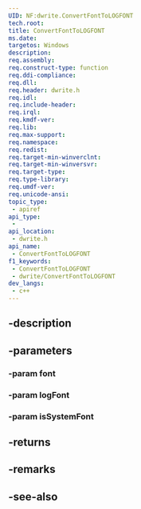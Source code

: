 ```yaml
---
UID: NF:dwrite.ConvertFontToLOGFONT
tech.root: 
title: ConvertFontToLOGFONT
ms.date: 
targetos: Windows
description: 
req.assembly: 
req.construct-type: function
req.ddi-compliance: 
req.dll: 
req.header: dwrite.h
req.idl: 
req.include-header: 
req.irql: 
req.kmdf-ver: 
req.lib: 
req.max-support: 
req.namespace: 
req.redist: 
req.target-min-winverclnt: 
req.target-min-winversvr: 
req.target-type: 
req.type-library: 
req.umdf-ver: 
req.unicode-ansi: 
topic_type:
 - apiref
api_type:
 - 
api_location:
 - dwrite.h
api_name:
 - ConvertFontToLOGFONT
f1_keywords:
 - ConvertFontToLOGFONT
 - dwrite/ConvertFontToLOGFONT
dev_langs:
 - c++
---
```


## -description

## -parameters

### -param font

### -param logFont

### -param isSystemFont

## -returns

## -remarks

## -see-also

